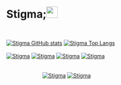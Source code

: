# Stigma;<img src="https://github.com/TheDudeThatCode/TheDudeThatCode/blob/master/Assets/Mario_Hello_Big.gif" width="30px">

<br>

[![Stigma GitHub stats](https://github-readme-stats.vercel.app/api?username=spiderbuddy411&show_icons=true&theme=cobalt)](https://github.com/spiderbuddy411)
[![Stigma Top Langs](https://github-readme-stats.vercel.app/api/top-langs/?username=spiderbuddy411&layout=compact&show_icons=true&theme=cobalt)](https://github.com/spiderbuddy411)
<br>
<br>
[![Stigma](https://img.shields.io/badge/MySQL-00000F?style=for-the-badge&logo=MYSQL&logoColor=white)](https://github.com/spiderbuddy411) 
[![Stigma](https://img.shields.io/badge/PostgreSQL-316192?style=for-the-badge&logo=POSTGRESQL&logoColor=white)](https://github.com/spiderbuddy411) 
[![Stigma](https://img.shields.io/badge/MariaDB-003545?style=for-the-badge&logo=mariadb&logoColor=white)](https://github.com/spiderbuddy411) 
[![Stigma](https://img.shields.io/badge/MongoDB-4EA94B?style=for-the-badge&logo=mongodb&logoColor=white)](https://github.com/spiderbuddy411)  
<br>
<br>
                        [![Stigma](https://img.shields.io/badge/LinkedIn-0077B5?style=for-the-badge&logo=linkedin&logoColor=white)](https://www.linkedin.com/in/brunohenriquecruvinel/) 
[![Stigma](https://img.shields.io/badge/Discord-7289DA?style=for-the-badge&logo=discord&logoColor=white)](http://codebuilding.org/)




